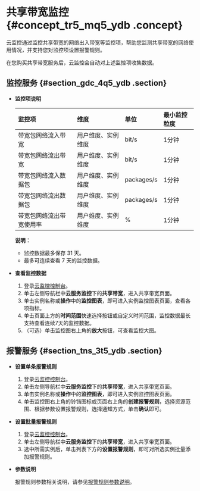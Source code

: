 # 共享带宽监控 {#concept_tr5_mq5_ydb .concept}

云监控通过监控共享带宽的网络出入带宽等监控项，帮助您监测共享带宽的网络使用情况，并支持您对监控项设置报警规则。

在您购买共享带宽服务后，云监控会自动对上述监控项收集数据。

## 监控服务 {#section_gdc_4q5_ydb .section}

-   **监控项说明** 

    |监控项|维度|单位|最小监控粒度|
    |:--|:-|:-|:-----|
    |带宽包网络流入带宽|用户维度、实例维度|bit/s|1分钟|
    |带宽包网络流出带宽|用户维度、实例维度|bit/s|1分钟|
    |带宽包网络流入数据包|用户维度、实例维度|packages/s|1分钟|
    |带宽包网络流出数据包|用户维度、实例维度|packages/s|1分钟|
    |带宽包网络流出带宽使用率|用户维度、实例维度|%|1分钟|

    **说明：** 

    -   监控数据最多保存 31 天。
    -   最多可连续查看 7 天的监控数据。
-   **查看监控数据** 
    1.  登录[云监控控制台](https://cms-intl.console.aliyun.com)。
    2.  单击左侧导航栏中**云服务监控**下的**共享带宽**，进入共享带宽页面。
    3.  单击实例名称或**操作**中的**监控图表**，即可进入实例监控图表页面，查看各项指标。
    4.  单击页面上方的**时间范围**快速选择按钮或自定义时间范围，监控数据最长支持查看连续7天的监控数据。
    5.  （可选）单击监控图右上角的**放大**按钮，可查看监控大图。

## 报警服务 {#section_tns_3t5_ydb .section}

-   **设置单条报警规则** 
    1.  登录[云监控控制台](https://cms-intl.console.aliyun.com)。
    2.  单击左侧导航栏中**云服务监控**下的**共享带宽**，进入共享带宽页面。
    3.  单击实例名称或**操作**中的**监控图表**，即可进入实例监控图表页面。
    4.  单击监控图右上角的铃铛图标或页面右上角的**创建报警规则**，选择资源范围、根据参数设置报警规则，选择通知方式，单击**确认**即可。
-   **设置批量报警规则** 
    1.  登录[云监控控制台](https://cms-intl.console.aliyun.com)。
    2.  单击左侧导航栏中**云服务监控**下的**共享带宽**，进入共享带宽页面。
    3.  选中所需实例后，单击列表下方的**设置报警规则**，即可对所选实例批量添加报警规则。
-   **参数说明** 

    报警规则参数相关说明，请参见[报警规则参数说明](intl.zh-CN/用户指南/报警服务/报警规则/报警规则参数说明.md#)。


